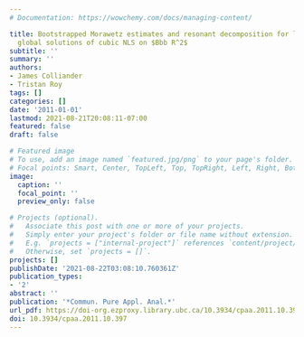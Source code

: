 ```yaml
---
# Documentation: https://wowchemy.com/docs/managing-content/

title: Bootstrapped Morawetz estimates and resonant decomposition for low regularity
  global solutions of cubic NLS on $Bbb R^2$
subtitle: ''
summary: ''
authors:
- James Colliander
- Tristan Roy
tags: []
categories: []
date: '2011-01-01'
lastmod: 2021-08-21T20:08:11-07:00
featured: false
draft: false

# Featured image
# To use, add an image named `featured.jpg/png` to your page's folder.
# Focal points: Smart, Center, TopLeft, Top, TopRight, Left, Right, BottomLeft, Bottom, BottomRight.
image:
  caption: ''
  focal_point: ''
  preview_only: false

# Projects (optional).
#   Associate this post with one or more of your projects.
#   Simply enter your project's folder or file name without extension.
#   E.g. `projects = ["internal-project"]` references `content/project/deep-learning/index.md`.
#   Otherwise, set `projects = []`.
projects: []
publishDate: '2021-08-22T03:08:10.760361Z'
publication_types:
- '2'
abstract: ''
publication: '*Commun. Pure Appl. Anal.*'
url_pdf: https://doi-org.ezproxy.library.ubc.ca/10.3934/cpaa.2011.10.397
doi: 10.3934/cpaa.2011.10.397
---
```

